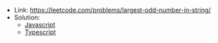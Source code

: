 - Link: https://leetcode.com/problems/largest-odd-number-in-string/
- Solution:
  - [Javascript](index.js)
  - [Typescript](index.ts)